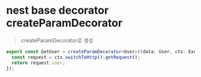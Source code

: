# nest base decorator createParamDecorator

> createParamDecorator로 생성

```ts
export const GetUser = createParamDecorator<User>((data: User, ctx: ExecutionContext) => {
  const request = ctx.switchToHttp().getRequest();
  return request.user;
});
```
